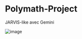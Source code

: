 # Polymath-Project
JARVIS-like avec Gemini

![image](https://github.com/user-attachments/assets/a8cffdf6-2e77-47d9-9a7b-baa0ee554535)
